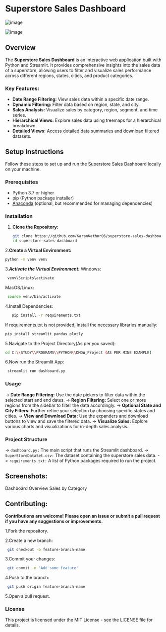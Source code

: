 # Superstore Sales Dashboard
![image](https://github.com/KaranKathur06/Python-Dashboard/assets/155360397/256479c6-b416-4735-90da-3c2b22a07191)

![image](https://github.com/KaranKathur06/Python-Dashboard/assets/155360397/317f873c-dc57-4b82-916c-fe42586065a9)



## Overview

The **Superstore Sales Dashboard** is an interactive web application built with Python and Streamlit. It provides comprehensive insights into the sales data of a superstore, allowing users to filter and visualize sales performance across different regions, states, cities, and product categories.

### Key Features:
- **Date Range Filtering:** View sales data within a specific date range.
- **Dynamic Filtering:** Filter data based on region, state, and city.
- **Sales Analysis:** Visualize sales by category, region, segment, and time series.
- **Hierarchical Views:** Explore sales data using treemaps for a hierarchical breakdown.
- **Detailed Views:** Access detailed data summaries and download filtered datasets.

## Setup Instructions

Follow these steps to set up and run the Superstore Sales Dashboard locally on your machine.

### Prerequisites

- Python 3.7 or higher
- pip (Python package installer)
- [Anaconda](https://www.anaconda.com/products/distribution) (optional, but recommended for managing dependencies)

### Installation

1. **Clone the Repository:**
   ```bash
   git clone https://github.com/KaranKathur06/superstore-sales-dashboard.git
   cd superstore-sales-dashboard
   ```
   
2.**Create a Virtual Environment:**
   ```bash
   python -m venv venv
   ```

3.***Activate the Virtual Environment:***
  Windows:
  ```bash
   venv\Scripts\activate
 ```
 MacOS/Linux:
 ```bash
  source venv/bin/activate
 ```

4.Install Dependencies:
 ``` bash
    pip install -r requirements.txt
 ```
 If requirements.txt is not provided, install the necessary libraries manually:
 ```bash
 pip install streamlit pandas plotly
```

5.Navigate to the Project Directory(As per you saved):
 ```bash
cd C:\\STUDY\\PROGRAMS\\PYTHON\\DMDW_Project (AS PER MINE EXAMPLE)
```

6.Now run the Streamlit App:
```bash
 streamlit run dashboard.py
```

### Usage
-> **Date Range Filtering:** Use the date pickers to filter data within the selected start and end dates.
-> **Region Filtering:** Select one or more regions from the sidebar to filter the data accordingly.
-> **Optional State and City Filters:** Further refine your selection by choosing specific states and cities.
-> **View and Download Data:** Use the expanders and download buttons to view and save the filtered data.
-> **Visualize Sales:** Explore various charts and visualizations for in-depth sales analysis.


### Project Structure
-> `dashboard.py:` The main script that runs the Streamlit dashboard.
-> `SuperStoreDataSet.csv:` The dataset containing the superstore sales data.
-> `requirements.txt:` A list of Python packages required to run the project.


## Screenshots:
  Dashboard Overview
  Sales by Category


## Contributing:
 **Contributions are welcome! Please open an issue or submit a pull request if you have any suggestions or improvements.**

1.Fork the repository.

2.Create a new branch:
```bash
 git checkout -b feature-branch-name
```

3.Commit your changes:
```bash
 git commit -m 'Add some feature'
```

4.Push to the branch:
```bash
 git push origin feature-branch-name
```
5.Open a pull request.

### License
This project is licensed under the MIT License - see the LICENSE file for details.
